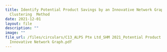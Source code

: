 ```yaml
---
title: Identify Potential Product Savings by an Innovative Network Graph
  Clustering  Method
date: 2021-12-01
layout: file
description: ""
image: ""
file_url: /files/circulars/C13_ALPS Pte Ltd_SHM 2021_Potential Product Savings by an
  Innovative Network Graph.pdf
---
```

